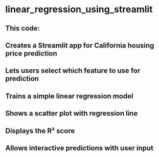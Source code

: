 # linear_regression_using_streamlit

## This code:

## Creates a Streamlit app for California housing price prediction
## Lets users select which feature to use for prediction
## Trains a simple linear regression model
## Shows a scatter plot with regression line
## Displays the R² score
## Allows interactive predictions with user input
